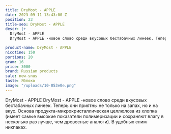 ```yaml
---
title: DryMost - APPLE
date: 2023-09-11 13:43:00 Z
position: 23
title-seo: DryMost - APPLE
descr: |+
  DryMost - APPLE
  DryMost - APPLE -новое слово среди вкусовых бестабачных линеек. Теперь они приятны не только на запах, но и на вкус. Основа продукта-микрокристаллическая целлюлоза из хлопка (имеет самые высокие показатели полимеризации и сохраняют влагу в несколько раз лучше, чем древесные аналоги). В удобных слим никпаках.

product-name: DryMost - APPLE
nicotine: 150
portions: 20
gram: 16
price: 3000
brand: Russian products
sale: new-snus
taste: Яблоко
image: "/uploads/10-053e0e.png"
---
```


DryMost - APPLE
DryMost - APPLE -новое слово среди вкусовых бестабачных линеек. Теперь они приятны не только на запах, но и на вкус. Основа продукта-микрокристаллическая целлюлоза из хлопка (имеет самые высокие показатели полимеризации и сохраняют влагу в несколько раз лучше, чем древесные аналоги). В удобных слим никпаках.

